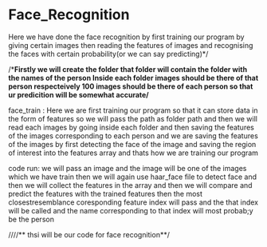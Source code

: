 # Face_Recognition

Here we have done the face recognition by first training our program by giving certain images
then reading the features of images and
recognising the faces with certain probability(or we can say predicting)*/


/***Firstly we will create the folder
that folder will contain the folder with the names of the person
Inside each folder images should be there of that person respecteively
100 images should be there  of each person so that ur predicition will be somewhat accurate/**


face_train :
Here we are first training our program so that it can store data in the form of features
so we will pass the path as folder path
 and then we will read each images by going inside each folder 
 and then saving the features of the images corresponding to each person
 and we are saving the features of the images by
 first detecting the face of the image and saving the region of interest into the features array
 and thats how we are training our program
 
code run:
we will pass an image 
and the image will be one of the images which we have train
then we will again use haar_face file to detect face 
and then we will collect the features in the array
 and then we will compare and predict the features with the trained features 
then the most closestresemblance coresponding feature index will pass 
 and the that index will be called 
 and the name corresponding to that index will most probab;y be the person


////** thsi will be our code for face recognition**/
